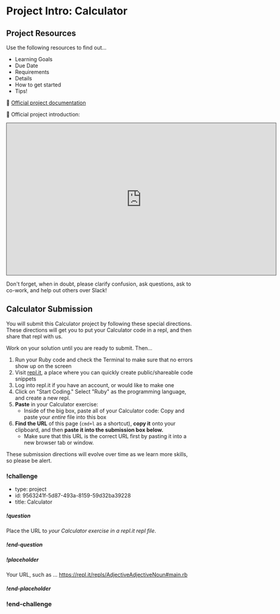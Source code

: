 # Project Intro: Calculator

## Project Resources

Use the following resources to find out...

- Learning Goals
- Due Date
- Requirements
- Details
- How to get started
- Tips!

🌟 [Official project documentation](https://github.com/Ada-C14/calculator)

🌟 Official project introduction:

<iframe src="https://adaacademy.hosted.panopto.com/Panopto/Pages/Embed.aspx?id=693f86db-4489-46d0-8a25-ac1e0160500f&autoplay=false&offerviewer=true&showtitle=true&showbrand=false&start=0&interactivity=all" height="405" width="720" style="border: 1px solid #464646;" allowfullscreen allow="autoplay"></iframe>

Don't forget, when in doubt, please clarify confusion, ask questions, ask to co-work, and help out others over Slack!

## Calculator Submission

You will submit this Calculator project by following these special directions. These directions will get you to put your Calculator code in a repl, and then share that repl with us.

Work on your solution until you are ready to submit. Then...

1. Run your Ruby code and check the Terminal to make sure that no errors show up on the screen
1. Visit [repl.it](https://repl.it/), a place where you can quickly create public/shareable code snippets
1. Log into repl.it if you have an account, or would like to make one
1. Click on "Start Coding." Select "Ruby" as the programming language, and create a new repl.
1. **Paste** in your Calculator exercise:
    - Inside of the big box, paste all of your Calculator code: Copy and paste your _entire_ file into this box
1. **Find the URL** of this page (`cmd+l` as a shortcut), **copy it** onto your clipboard, and then **paste it into the submission box below.**
    - Make sure that this URL is the correct URL first by pasting it into a new browser tab or window.

These submission directions will evolve over time as we learn more skills, so please be alert.

### !challenge

* type: project
* id: 9563241f-5d87-493a-8159-59d32ba39228
* title: Calculator

##### !question

Place the URL to _*your Calculator exercise in a repl.it repl file*_.

##### !end-question

##### !placeholder

Your URL, such as ... https://repl.it/repls/AdjectiveAdjectiveNoun#main.rb

##### !end-placeholder

### !end-challenge
